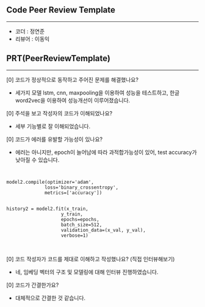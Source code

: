 ## Code Peer Review Template
---
* 코더 : 정연준
* 리뷰어 : 이동익 


## PRT(PeerReviewTemplate)
---
[0] 코드가 정상적으로 동작하고 주어진 문제를 해결했나요?
  - 세가지 모델 lstm, cnn, maxpooling을 이용하여 성능을 테스트하고, 한글 word2vec을 이용하여 성능개선이 이루어졌습니다.

[0] 주석을 보고 작성자의 코드가 이해되었나요?
  - 세부 기능별로 잘 이해되었습니다.
  
[0] 코드가 에러를 유발할 가능성이 있나요?
  - 에러는 아니지만, epoch이 늘어남에 따라 과적합가능성이 있어, test accuracy가 낮아질 수 있습니다.

<pre>
<code>

model2.compile(optimizer='adam',
              loss='binary_crossentropy',
              metrics=['accuracy'])


history2 = model2.fit(x_train,
                    y_train,
                    epochs=epochs,
                    batch_size=512,
                    validation_data=(x_val, y_val),
                    verbose=1)

</code>
</pre>
 
 
[0] 코드 작성자가 코드를 제대로 이해하고 작성했나요? (직접 인터뷰해보기)
  - 네, 임베딩 벡터의 구조 및 모델링에 대해 인터뷰 진행하였습니다.
  
[0] 코드가 간결한가요?
  - 대체적으로 간결한 것 같습니다.

